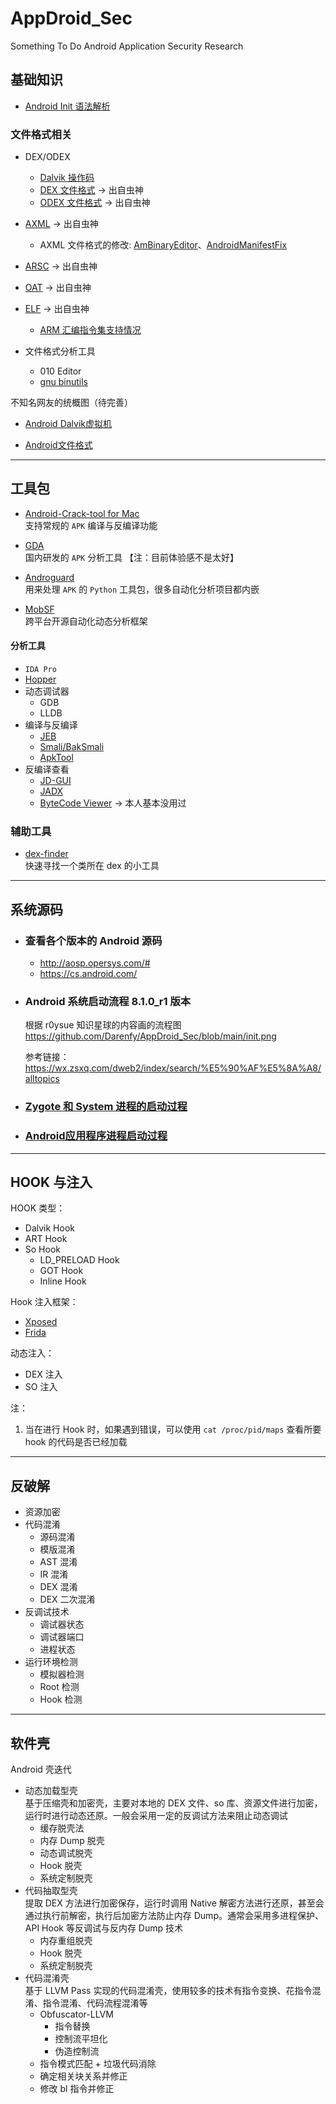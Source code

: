 # AppDroid_Sec
Something To Do Android Application Security Research

## 基础知识
- [Android Init 语法解析](https://github.com/Darenfy/AppDroid_Sec/blob/main/Android%20Init%20%E8%AF%AD%E6%B3%95%E8%A7%A3%E6%9E%90.md)

### 文件格式相关
- DEX/ODEX
  - [Dalvik 操作码](https://github.com/Darenfy/AppDroid_Sec/blob/main/Dalvik%E6%93%8D%E4%BD%9C%E7%A0%81.pdf)
  - [DEX 文件格式](https://github.com/Darenfy/AppDroid_Sec/blob/main/dex.jpg) -> 出自虫神
  - [ODEX 文件格式](https://github.com/Darenfy/AppDroid_Sec/blob/main/odex.jpg) -> 出自虫神

- [AXML](https://github.com/Darenfy/AppDroid_Sec/blob/main/axml.png) -> 出自虫神  
  - AXML 文件格式的修改: [AmBinaryEditor](https://github.com/ele7enxxh/AmBinaryEditor)、[AndroidManifestFix](https://github.com/zylc369/AndroidManifestFix)
- [ARSC](https://github.com/Darenfy/AppDroid_Sec/blob/main/arsc.png) -> 出自虫神

- [OAT](https://github.com/Darenfy/AppDroid_Sec/blob/main/oat.png) -> 出自虫神

- [ELF](https://github.com/Darenfy/AppDroid_Sec/blob/main/elf.png) -> 出自虫神  
  - [ARM 汇编指令集支持情况](https://github.com/Darenfy/AppDroid_Sec/blob/main/ins_set.png)

- 文件格式分析工具  
  - 010 Editor  
  - [gnu binutils](https://www.gnu.org/software/binutils/)

不知名网友的统概图（待完善）
- [Android Dalvik虚拟机](https://github.com/Darenfy/AppDroid_Sec/blob/main/Android%20Dalvik%E8%99%9A%E6%8B%9F%E6%9C%BA.png)

- [Android文件格式](https://github.com/Darenfy/AppDroid_Sec/blob/main/Android%E6%96%87%E4%BB%B6%E6%A0%BC%E5%BC%8F.png)


---
## 工具包

- [Android-Crack-tool for Mac](https://github.com/Jermic/Android-Crack-Tool)  
支持常规的 ``APK`` 编译与反编译功能

- [GDA](https://github.com/Darenfy/AppDroid_Sec/blob/main/GDA.md)  
国内研发的 ``APK`` 分析工具 【注：目前体验感不是太好】

- [Androguard](https://github.com/androguard/androguard)  
用来处理 ``APK`` 的 ``Python`` 工具包，很多自动化分析项目都内嵌

- [MobSF](https://github.com/MobSF/Mobile-Security-Framework-MobSF)  
跨平台开源自动化动态分析框架

#### 分析工具
- ``IDA Pro``  
- [Hopper](https://www.hopperapp.com/)  
- 动态调试器  
  - GDB  
  - LLDB  
- 编译与反编译
  - [JEB](https://github.com/Darenfy/jeb_gather)
  - [Smali/BakSmali](https://github.com/JesusFreke/smali)
  - [ApkTool](https://ibotpeaches.github.io/Apktool/)
- 反编译查看
  - [JD-GUI](https://github.com/java-decompiler/jd-gui/releases)
  - [JADX](https://github.com/skylot/jadx)
  - [ByteCode Viewer](https://github.com/Konloch/bytecode-viewer) -> 本人基本没用过

### 辅助工具
- [dex-finder](https://github.com/LeadroyaL/dex-finder)  
快速寻找一个类所在 dex 的小工具

---
## 系统源码

- ### 查看各个版本的 Android 源码
  - http://aosp.opersys.com/#  
  - https://cs.android.com/

- ### Android 系统启动流程 8.1.0_r1 版本
  根据 r0ysue 知识星球的内容画的流程图  
  https://github.com/Darenfy/AppDroid_Sec/blob/main/init.png

  参考链接：https://wx.zsxq.com/dweb2/index/search/%E5%90%AF%E5%8A%A8/alltopics


- ### [Zygote 和 System 进程的启动过程](https://github.com/Darenfy/AppDroid_Sec/blob/main/Zygote%20%E5%92%8C%20System%20%E8%BF%9B%E7%A8%8B%E7%9A%84%E5%90%AF%E5%8A%A8%E8%BF%87%E7%A8%8B.md)

- ### [Android应用程序进程启动过程](https://github.com/Darenfy/AppDroid_Sec/blob/main/Android%E5%BA%94%E7%94%A8%E7%A8%8B%E5%BA%8F%E5%90%AF%E5%8A%A8%E8%BF%87%E7%A8%8B.md)

---
## HOOK 与注入  
HOOK 类型：  
- Dalvik Hook  
- ART Hook  
- So Hook  
  - LD_PRELOAD Hook  
  - GOT Hook  
  - Inline Hook  

Hook 注入框架：  
- [Xposed](https://repo.xposed.info/)    
- [Frida](https://frida.re/)  

动态注入：  
- DEX 注入  
- SO 注入

注：  
1. 当在进行 Hook 时，如果遇到错误，可以使用 ``cat /proc/pid/maps`` 查看所要 hook 的代码是否已经加载


---
## 反破解  
- 资源加密  
- 代码混淆  
  - 源码混淆  
  - 模版混淆  
  - AST 混淆  
  - IR 混淆  
  - DEX 混淆  
  - DEX 二次混淆  
- 反调试技术  
  - 调试器状态  
  - 调试器端口  
  - 进程状态  
- 运行环境检测  
  - 模拟器检测  
  - Root 检测  
  - Hook 检测  

---
## 软件壳  
Android 壳迭代
- 动态加载型壳  
  基于压缩壳和加密壳，主要对本地的 DEX 文件、so 库、资源文件进行加密，运行时进行动态还原。一般会采用一定的反调试方法来阻止动态调试  
  - 缓存脱壳法  
  - 内存 Dump 脱壳  
  - 动态调试脱壳  
  - Hook 脱壳  
  - 系统定制脱壳  
- 代码抽取型壳  
  提取 DEX 方法进行加密保存，运行时调用 Native 解密方法进行还原，甚至会通过执行前解密，执行后加密方法防止内存 Dump。通常会采用多进程保护、API Hook 等反调试与反内存 Dump 技术  
  - 内存重组脱壳  
  - Hook 脱壳  
  - 系统定制脱壳  
- 代码混淆壳  
  基于 LLVM Pass 实现的代码混淆壳，使用较多的技术有指令变换、花指令混淆、指令混淆、代码流程混淆等  
  - Obfuscator-LLVM  
    - 指令替换  
    - 控制流平坦化  
    - 伪造控制流  
  - 指令模式匹配 + 垃圾代码消除  
  - 确定相关块关系并修正  
  - 修改 bl 指令并修正

